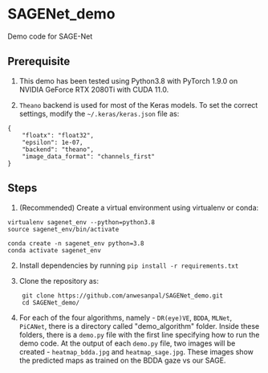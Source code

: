 # SAGENet_demo
Demo code for SAGE-Net

## Prerequisite

1. This demo has been tested using Python3.8 with PyTorch 1.9.0 on NVIDIA GeForce RTX 2080Ti with CUDA 11.0.

2. `Theano` backend is used for most of the Keras models. To set the correct settings, modify the `~/.keras/keras.json` file as:
```
{
    "floatx": "float32",
    "epsilon": 1e-07,
    "backend": "theano",
    "image_data_format": "channels_first"
}
```
## Steps

1. (Recommended) Create a virtual environment using virtualenv or conda:
```
virtualenv sagenet_env --python=python3.8
source sagenet_env/bin/activate
``` 

```
conda create -n sagenet_env python=3.8
conda activate sagenet_env
```

2. Install dependencies by running `pip install -r requirements.txt`

3. Clone the repository as:
```
    git clone https://github.com/anwesanpal/SAGENet_demo.git
    cd SAGENet_demo/
```

4. For each of the four algorithms, namely - `DR(eye)VE`, `BDDA`, `MLNet`, `PiCANet`, there is a directory called "demo_algorithm" folder. Inside these folders, there is a `demo.py` file with the first line specifying how to run the demo code. At the output of each `demo.py` file, two images will be created - `heatmap_bdda.jpg` and `heatmap_sage.jpg`. These images show the predicted maps as trained on the BDDA gaze vs our SAGE.